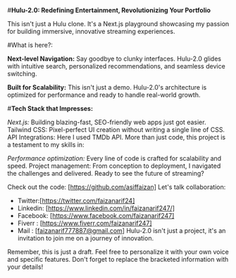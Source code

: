 #**Hulu-2.0: Redefining Entertainment, Revolutionizing Your Portfolio**


This isn't just a Hulu clone. It's a Next.js playground showcasing my passion for building immersive, innovative streaming experiences.


#What is here?:

**Next-level Navigation:** Say goodbye to clunky interfaces. Hulu-2.0 glides with intuitive search, personalized recommendations, and seamless device switching.

**Built for Scalability:** This isn't just a demo. Hulu-2.0's architecture is optimized for performance and ready to handle real-world growth.

#**Tech Stack that Impresses:**

*Next.js:* Building blazing-fast, SEO-friendly web apps just got easier.
Tailwind CSS: Pixel-perfect UI creation without writing a single line of CSS.
API Integrations: Here I used TMDb API.
More than just code, this project is a testament to my skills in:

*Performance optimization:* Every line of code is crafted for scalability and speed.
Project management: From conception to deployment, I navigated the challenges and delivered.
Ready to see the future of streaming?

Check out the code: [https://github.com/asiffaizan]
Let's talk collaboration: 
 * Twitter:[https://twitter.com/faizanarif24]
 * Linkedin: [https://www.linkedin.com/in/faizanarif247/]
 * Facebook: [https://www.facebook.com/faizanarif247]
 * Fiverr : [https://www.fiverr.com/faizanarif247]
 * Mail : [faizanarif777887@gmail.com]
Hulu-2.0 isn't just a project, it's an invitation to join me on a journey of innovation.

Remember, this is just a draft. Feel free to personalize it with your own voice and specific features. Don't forget to replace the bracketed information with your details!



